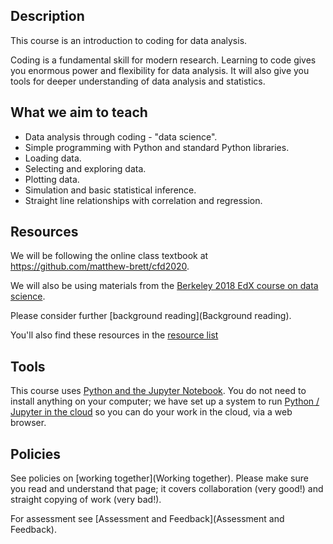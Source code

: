 ## Description

This course is an introduction to coding for data analysis.

Coding is a fundamental skill for modern research.  Learning to code gives you
enormous power and flexibility for data analysis.  It will also give you tools
for deeper understanding of data analysis and statistics.

## What we aim to teach

*   Data analysis through coding - "data science".
*   Simple programming with Python and standard Python libraries.
*   Loading data.
*   Selecting and exploring data.
*   Plotting data.
*   Simulation and basic statistical inference.
*   Straight line relationships with correlation and regression.

## Resources

We will be following the online class textbook at
<https://github.com/matthew-brett/cfd2020>.

We will also be using materials from the [Berkeley 2018 EdX course on data science](data8x).

Please consider further [background reading](Background reading).

You'll also find these resources in the [resource
list](../modules/334819)

## Tools

This course uses [Python and the Jupyter
Notebook](https://matthew-brett.github.io/cfd2020/intro/the_software.html).
You do not need to install anything on your computer; we have set up a system
to run [Python / Jupyter in the cloud](python-slash-jupyter-in-the-cloud) so
you can do your work in the cloud, via a web browser.

## Policies

See policies on [working together](Working together).  Please make sure you
read and understand that page; it covers collaboration (very good!) and
straight copying of work (very bad!).

For assessment see [Assessment and Feedback](Assessment and Feedback).
